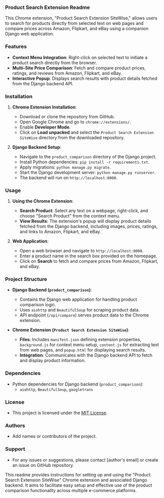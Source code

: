 ### Product Search Extension Readme

This Chrome extension, "Product Search Extension SiteWise," allows users to search for products directly from selected text on web pages and compare prices across Amazon, Flipkart, and eBay using a companion Django web application.

### Features

- **Context Menu Integration**: Right-click on selected text to initiate a product search directly from the browser.
- **Multi-Site Price Comparison**: Fetch and compare product prices, ratings, and reviews from Amazon, Flipkart, and eBay.
- **Interactive Popup**: Displays search results with product details fetched from the Django backend API.

### Installation

1. **Chrome Extension Installation**:
   - Download or clone the repository from GitHub.
   - Open Google Chrome and go to `chrome://extensions/`.
   - Enable **Developer Mode**.
   - Click on **Load unpacked** and select the `Product Search Extension SiteWise` directory from the downloaded repository.

2. **Django Backend Setup**:
   - Navigate to the `product_comparison` directory of the Django project.
   - Install Python dependencies: `pip install -r requirements.txt`.
   - Apply migrations: `python manage.py migrate`.
   - Start the Django development server: `python manage.py runserver`.
   - The backend will run on `http://localhost:8000`.

### Usage

1. **Using the Chrome Extension**:
   - **Search Product**: Select any text on a webpage, right-click, and choose "Search Product" from the context menu.
   - **View Results**: The extension's popup will display product details fetched from the Django backend, including images, prices, ratings, and links to Amazon, Flipkart, and eBay.

2. **Web Application**:
   - Open a web browser and navigate to `http://localhost:8000`.
   - Enter a product name in the search box provided on the homepage.
   - Click on **Search** to fetch and compare prices from Amazon, Flipkart, and eBay.

### Project Structure

- **Django Backend (`product_comparison`)**:
  - Contains the Django web application for handling product comparison logic.
  - Uses `aiohttp` and `BeautifulSoup` for scraping product data.
  - API endpoint (`/api/compare`) serves product data to the Chrome extension.

- **Chrome Extension (`Product Search Extension SiteWise`)**:
  - **Files**: Includes `manifest.json` defining extension properties, `background.js` for context menu setup, `content.js` for extracting text from web pages, and `popup.html` for displaying search results.
  - **Integration**: Communicates with the Django backend API to fetch and display product information.

### Dependencies

- Python dependencies for Django backend (`product_comparison`):
  - `aiohttp`, `BeautifulSoup`, `googletrans`
  
### License

- This project is licensed under the [MIT License](LICENSE).

### Authors

- Add names or contributors of the project.

### Support

- For any issues or suggestions, please contact [author's email] or create an issue on GitHub repository.

This readme provides instructions for setting up and using the "Product Search Extension SiteWise" Chrome extension and associated Django backend. It aims to facilitate easy setup and effective use of the product comparison functionality across multiple e-commerce platforms.
